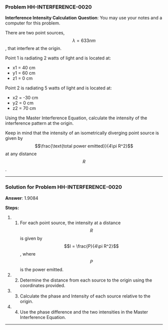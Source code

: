 
### Problem HH-INTERFERENCE-0020
**Interference Intensity Calculation**
**Question**: You may use your notes and a computer for this problem.

There are two point sources, $$\lambda=633nm$$, that interfere at the origin.

Point 1 is radiating 2 watts of light and is located at:

  - x1 = 40 cm
  - y1 = 60 cm
  - z1 = 0 cm

Point 2 is radiating 5 watts of light and is located at:

  - x2 = -30 cm
  - y2 = 0 cm
  - z2 = 70 cm

Using the Master Interference Equation, calculate the intensity of the interference pattern at the origin.

Keep in mind that the intensity of an isometrically diverging point source is given by $$\frac{\text{total power emitted}}{4\pi R^2}$$ at any distance $$R$$.


---

### Solution for Problem HH-INTERFERENCE-0020
**Answer**: 1.9084

**Steps:**

1. 1. For each point source, the intensity at a distance $$R$$ is given by $$I = \frac{P}{4\pi R^2}$$, where $$P$$ is the power emitted.
2. 2. Determine the distance from each source to the origin using the coordinates provided.
3. 3. Calculate the phase and Intensity of each source relative to the origin. 
4. 4. Use the phase difference and the two intensities in the Master Interference Equation.

---
